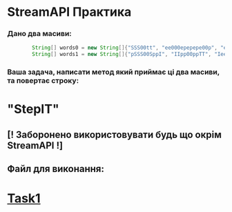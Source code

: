 # StreamAPI Практика

### Дано два масиви:
```java
        String[] words0 = new String[]{"SSS00tt", "ee000epepepe00p", "eep00SSpeep"};
        String[] words1 = new String[]{"pSSS00SppI", "IIpp00ppTT", "Iee00eIT"};
```
### Ваша задача, написати метод який приймає ці два масиви, та повертає строку:
# "StepIT"

## [! Заборонено використовувати будь що окрім StreamAPI !]

## Файл для виконання:
# [Task1](src/main/java/org/streamapi/practice/Task1.java)